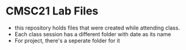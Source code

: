 # CMSC21 Lab Files

* this repository holds files that were created while attending class.
* Each class session has a different folder with date as its name
* For project, there's a seperate folder for it
